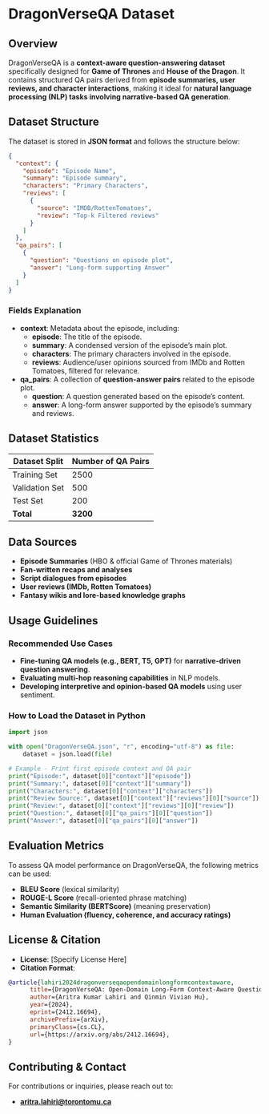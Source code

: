 # **DragonVerseQA Dataset**

## **Overview**
DragonVerseQA is a **context-aware question-answering dataset** specifically designed for **Game of Thrones** and **House of the Dragon**. It contains structured QA pairs derived from **episode summaries, user reviews, and character interactions**, making it ideal for **natural language processing (NLP) tasks involving narrative-based QA generation**.

## **Dataset Structure**
The dataset is stored in **JSON format** and follows the structure below:

```json
{
  "context": {
    "episode": "Episode Name",
    "summary": "Episode summary",
    "characters": "Primary Characters",
    "reviews": [
      {
        "source": "IMDB/RottenTomatoes",
        "review": "Top-k Filtered reviews"
      }
    ]
  },
  "qa_pairs": [
    {
      "question": "Questions on episode plot",
      "answer": "Long-form supporting Answer"
    }
  ]
}
```

### **Fields Explanation**
- **context**: Metadata about the episode, including:
  - **episode**: The title of the episode.
  - **summary**: A condensed version of the episode’s main plot.
  - **characters**: The primary characters involved in the episode.
  - **reviews**: Audience/user opinions sourced from IMDb and Rotten Tomatoes, filtered for relevance.
- **qa_pairs**: A collection of **question-answer pairs** related to the episode plot.
  - **question**: A question generated based on the episode’s content.
  - **answer**: A long-form answer supported by the episode’s summary and reviews.

## **Dataset Statistics**
| **Dataset Split** | **Number of QA Pairs** |
|------------------|------------------|
| Training Set | 2500 |
| Validation Set | 500 |
| Test Set | 200 |
| **Total** | **3200** |

## **Data Sources**
- **Episode Summaries** (HBO & official Game of Thrones materials)
- **Fan-written recaps and analyses**
- **Script dialogues from episodes**
- **User reviews (IMDb, Rotten Tomatoes)**
- **Fantasy wikis and lore-based knowledge graphs**

## **Usage Guidelines**
### **Recommended Use Cases**
- **Fine-tuning QA models (e.g., BERT, T5, GPT)** for **narrative-driven question answering**.
- **Evaluating multi-hop reasoning capabilities** in NLP models.
- **Developing interpretive and opinion-based QA models** using user sentiment.

### **How to Load the Dataset in Python**
```python
import json

with open("DragonVerseQA.json", "r", encoding="utf-8") as file:
    dataset = json.load(file)

# Example - Print first episode context and QA pair
print("Episode:", dataset[0]["context"]["episode"])
print("Summary:", dataset[0]["context"]["summary"])
print("Characters:", dataset[0]["context"]["characters"])
print("Review Source:", dataset[0]["context"]["reviews"][0]["source"])
print("Review:", dataset[0]["context"]["reviews"][0]["review"])
print("Question:", dataset[0]["qa_pairs"][0]["question"])
print("Answer:", dataset[0]["qa_pairs"][0]["answer"])
```

## **Evaluation Metrics**
To assess QA model performance on DragonVerseQA, the following metrics can be used:
- **BLEU Score** (lexical similarity)
- **ROUGE-L Score** (recall-oriented phrase matching)
- **Semantic Similarity (BERTScore)** (meaning preservation)
- **Human Evaluation (fluency, coherence, and accuracy ratings)**

## **License & Citation**
- **License**: [Specify License Here]
- **Citation Format**:
```bibtex
@article{lahiri2024dragonverseqaopendomainlongformcontextaware,
      title={DragonVerseQA: Open-Domain Long-Form Context-Aware Question-Answering}, 
      author={Aritra Kumar Lahiri and Qinmin Vivian Hu},
      year={2024},
      eprint={2412.16694},
      archivePrefix={arXiv},
      primaryClass={cs.CL},
      url={https://arxiv.org/abs/2412.16694}, 
}
```

## **Contributing & Contact**
For contributions or inquiries, please reach out to:
- **aritra.lahiri@torontomu.ca**
